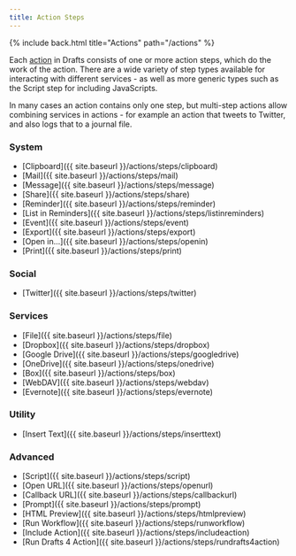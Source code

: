 ```yaml
---
title: Action Steps
---
```


{% include back.html title="Actions" path="/actions" %}

Each [action](/actions/action) in Drafts consists of one or more action steps, which do the work of the action.  There are a wide variety of step types available for interacting with different services - as well as more generic types such as the Script step for including JavaScripts.

In many cases an action contains only one step, but multi-step actions allow combining services in actions - for example an action that tweets to Twitter, and also logs that to a journal file.

### System

- [Clipboard]({{ site.baseurl }}/actions/steps/clipboard)
- [Mail]({{ site.baseurl }}/actions/steps/mail)
- [Message]({{ site.baseurl }}/actions/steps/message)
- [Share]({{ site.baseurl }}/actions/steps/share)
- [Reminder]({{ site.baseurl }}/actions/steps/reminder)
- [List in Reminders]({{ site.baseurl }}/actions/steps/listinreminders)
- [Event]({{ site.baseurl }}/actions/steps/event)
- [Export]({{ site.baseurl }}/actions/steps/export)
- [Open in...]({{ site.baseurl }}/actions/steps/openin)
- [Print]({{ site.baseurl }}/actions/steps/print)

### Social

- [Twitter]({{ site.baseurl }}/actions/steps/twitter)

### Services

- [File]({{ site.baseurl }}/actions/steps/file)
- [Dropbox]({{ site.baseurl }}/actions/steps/dropbox)
- [Google Drive]({{ site.baseurl }}/actions/steps/googledrive)
- [OneDrive]({{ site.baseurl }}/actions/steps/onedrive)
- [Box]({{ site.baseurl }}/actions/steps/box)
- [WebDAV]({{ site.baseurl }}/actions/steps/webdav)
- [Evernote]({{ site.baseurl }}/actions/steps/evernote)

### Utility

- [Insert Text]({{ site.baseurl }}/actions/steps/inserttext)

### Advanced

- [Script]({{ site.baseurl }}/actions/steps/script)
- [Open URL]({{ site.baseurl }}/actions/steps/openurl)
- [Callback URL]({{ site.baseurl }}/actions/steps/callbackurl)
- [Prompt]({{ site.baseurl }}/actions/steps/prompt)
- [HTML Preview]({{ site.baseurl }}/actions/steps/htmlpreview)
- [Run Workflow]({{ site.baseurl }}/actions/steps/runworkflow)
- [Include Action]({{ site.baseurl }}/actions/steps/includeaction)
- [Run Drafts 4 Action]({{ site.baseurl }}/actions/steps/rundrafts4action)
